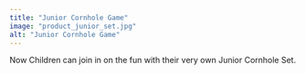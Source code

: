 ```yaml
---
title: "Junior Cornhole Game"
image: "product_junior_set.jpg"
alt: "Junior Cornhole Game"
---
```


Now Children can join in on the fun with their very own Junior Cornhole Set.
